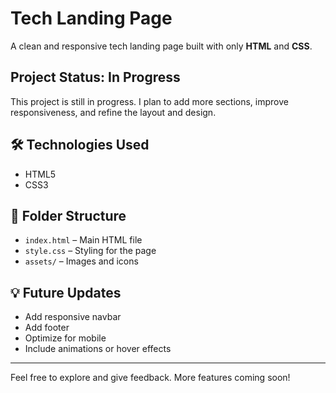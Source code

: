 # Tech Landing Page

A clean and responsive tech landing page built with only **HTML** and **CSS**.

## Project Status: In Progress

This project is still in progress. I plan to add more sections, improve responsiveness, and refine the layout and design.

## 🛠️ Technologies Used

- HTML5
- CSS3

## 📁 Folder Structure

- `index.html` – Main HTML file
- `style.css` – Styling for the page
- `assets/` – Images and icons

## 💡 Future Updates

- Add responsive navbar
- Add footer
- Optimize for mobile
- Include animations or hover effects

---

Feel free to explore and give feedback. More features coming soon!
